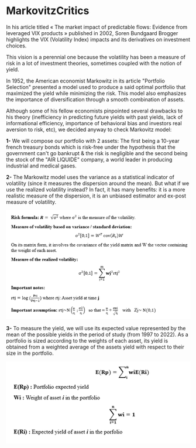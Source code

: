 # MarkovitzCritics
In his article titled « The market impact of predictable flows: Evidence from leveraged VIX products » published in 2002, Soren Bundgaard Brogger highlights the VIX (Volatility Index) impacts and its derivatives on investment choices.

This vision is a perennial one because the volatility has been a measure of risk in a lot of investment theories, sometimes coupled with the notion of yield.

In 1952, the American economist Markowitz in its article "Portfolio Selection" presented a model used to produce a said optimal portfolio that maximized the yield while minimizing the risk. This model also emphasizes the importance of diversification through a smooth combination of assets.

Although some of his fellow economists pinpointed several drawbacks to his theory (inefficiency in predicting future yields with past yields, lack of informational efficiency, importance of behavioral bias and investors real aversion to risk, etc), we decided anyway to check Markovitz model:

**1-**	We will compose our portfolio with 2 assets: The first being a 10-year french treasury bonds which is risk-free under the hypothesis that the government can't go bankrupt & the risk is negligible and the second being the stock of the "AIR LIQUIDE" company, a world leader in producing industrial and medical gases. 

**2-**	The Markowitz model uses the variance as a statistical indicator of volatility (since it measures the dispersion around the mean). But what if we use the realized volatility instead? In fact, it has many benefits: it is a more realistic measure of the dispersion, it is an unbiased estimator and ex-post measure of volatility.

![](readme-images/risk_formula.PNG)

**3-**	To measure the yield, we will use its expected value represented by the mean of the possible yields in the period of study (from 1997 to 2022). As a portfolio is sized according to the weights of each asset, its yield is obtained from a weighted average of the assets yield with respect to their size in the portfolio. 

![](readme-images/yield_formula.PNG)

